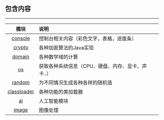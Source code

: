 ## 包含内容

---

|模块|说明|
|:---:|:---|
|[console](console/README.md)|控制台相关内容（彩色文字，表格，进度条）|
|[crypto](crypto/README.md)|各种加密算法的Java实现|
|[domain](domain/README.md)|各种数学域的计算|
|[os](os/README.md)|获取各种系统信息（CPU、硬盘、内存、显卡、声卡..）|
|[random](random/README.md)|为不同情况生成各种各样的随机值|
|[classloader](class-loader/README.md)|各种功能的类加载器|
|[ai](ai/README.md)|人工智能模块|
|[image](image/README.md)|图像处理|
